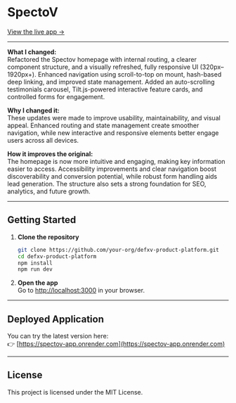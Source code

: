 # SpectoV

[View the live app →](https://spectov-app.onrender.com)

---

**What I changed:**  
Refactored the Spectov homepage with internal routing, a clearer component structure, and a visually refreshed, fully responsive UI (320px–1920px+). Enhanced navigation using scroll-to-top on mount, hash-based deep linking, and improved state management. Added an auto-scrolling testimonials carousel, Tilt.js-powered interactive feature cards, and controlled forms for engagement.

**Why I changed it:**  
These updates were made to improve usability, maintainability, and visual appeal. Enhanced routing and state management create smoother navigation, while new interactive and responsive elements better engage users across all devices.

**How it improves the original:**  
The homepage is now more intuitive and engaging, making key information easier to access. Accessibility improvements and clear navigation boost discoverability and conversion potential, while robust form handling aids lead generation. The structure also sets a strong foundation for SEO, analytics, and future growth.

---

## Getting Started

1. **Clone the repository**
    ```bash
    git clone https://github.com/your-org/defxv-product-platform.git
    cd defxv-product-platform
    npm install
    npm run dev
    ```

2. **Open the app**  
   Go to [http://localhost:3000](http://localhost:3000) in your browser.

---

## Deployed Application

You can try the latest version here:  
👉 [https://spectov-app.onrender.com](https://spectov-app.onrender.com)

---

## License

This project is licensed under the MIT License.

